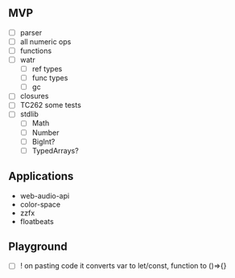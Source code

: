 ## MVP
* [ ] parser
* [ ] all numeric ops
* [ ] functions
* [ ] watr
  * [ ] ref types
  * [ ] func types
  * [ ] gc
* [ ] closures
* [ ] TC262 some tests
* [ ] stdlib
  * [ ] Math
  * [ ] Number
  * [ ] BigInt?
  * [ ] TypedArrays?

## Applications

* web-audio-api
* color-space
* zzfx
* floatbeats

## Playground

* [ ] ! on pasting code it converts var to let/const, function to ()=>{}
